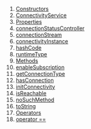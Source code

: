 1.  [Constructors](./ConnectivityService-class#constructors.md)
2.  [ConnectivityService](./ConnectivityService/ConnectivityService.md)
3.  [Properties](./ConnectivityService-class#instance-properties.md)
4.  [connectionStatusController](./ConnectivityService/connectionStatusController.md)
5.  [connectionStream](./ConnectivityService/connectionStream.md)
6.  [connectivityInstance](./ConnectivityService/connectivityInstance.md)
7.  [hashCode](https://api.flutter.dev/flutter/dart-core/Object/hashCode.html)
8.  [runtimeType](https://api.flutter.dev/flutter/dart-core/Object/runtimeType.html)
9.  [Methods](./ConnectivityService-class#instance-methods.md)
10. [enableSubscription](./ConnectivityService/enableSubscription.md)
11. [getConnectionType](./ConnectivityService/getConnectionType.md)
12. [hasConnection](./ConnectivityService/hasConnection.md)
13. [initConnectivity](./ConnectivityService/initConnectivity.md)
14. [isReachable](./ConnectivityService/isReachable.md)
15. [noSuchMethod](https://api.flutter.dev/flutter/dart-core/Object/noSuchMethod.html)
16. [toString](https://api.flutter.dev/flutter/dart-core/Object/toString.html)
17. [Operators](./ConnectivityService-class#operators.md)
18. [operator
    ==](https://api.flutter.dev/flutter/dart-core/Object/operator_equals.html)
